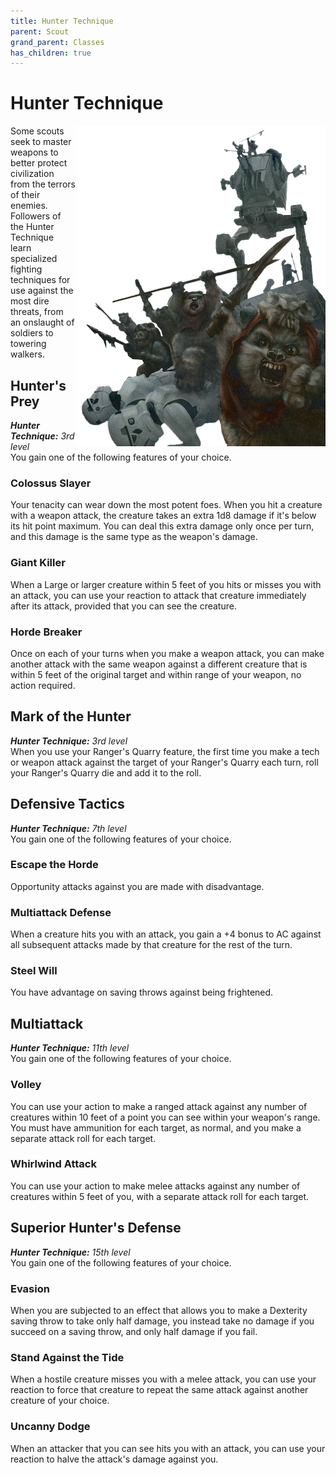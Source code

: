 ```yaml
---
title: Hunter Technique
parent: Scout
grand_parent: Classes
has_children: true
---
```


# Hunter Technique 

<img src='../../../../zzImages/Classes/scout_hunter.png' style='float:right; width:400px;'>

Some scouts seek to master weapons to better protect civilization from the terrors of their enemies. Followers of the Hunter Technique learn specialized fighting techniques for use against the most dire threats, from an onslaught of soldiers to towering walkers.

## Hunter's Prey
_**Hunter Technique:** 3rd level_<br>
You gain one of the following features of your choice. 

### Colossus Slayer
Your tenacity can wear down the most potent foes. When you hit a creature with a weapon attack, the creature takes an extra 1d8 damage if it's below its hit point maximum. You can deal this extra damage only once per turn, and this damage is the same type as the weapon's damage. 

### Giant Killer
When a Large or larger creature within 5 feet of you hits or misses you with an attack, you can use your reaction to attack that creature immediately after its attack, provided that you can see the creature. 

### Horde Breaker
Once on each of your turns when you make a weapon attack, you can make another attack with the same weapon against a different creature that is within 5 feet of the original target and within range of your weapon, no action required.



## Mark of the Hunter
_**Hunter Technique:** 3rd level_<br>
When you use your Ranger's Quarry feature, the first time you make a tech or weapon attack against the target of your Ranger's Quarry each turn, roll your Ranger's Quarry die and add it to the roll.

## Defensive Tactics 
_**Hunter Technique:** 7th level_<br>
You gain one of the following features of your choice. 

### Escape the Horde
Opportunity attacks against you are made with disadvantage.

### Multiattack Defense
When a creature hits you with an attack, you gain a +4 bonus to AC against all subsequent attacks made by that creature for the rest of the turn. 

### Steel Will
You have advantage on saving throws against being frightened.

## Multiattack 
_**Hunter Technique:** 11th level_<br>
You gain one of the following features of your choice. 

### Volley
You can use your action to make a ranged attack against any number of creatures within 10 feet of a point you can see within your weapon's range. You must have ammunition for each target, as normal, and you make a separate attack roll for each target. 

### Whirlwind Attack
You can use your action to make melee attacks against any number of creatures within 5 feet of you, with a separate attack roll for each target.

## Superior Hunter's Defense 
_**Hunter Technique:** 15th level_<br>
You gain one of the following features of your choice. 

### Evasion
When you are subjected to an effect that allows you to make a Dexterity saving throw to take only half damage, you instead take no damage if you succeed on a saving throw, and only half damage if you fail.

### Stand Against the Tide
When a hostile creature misses you with a melee attack, you can use your reaction to force that creature to repeat the same attack against another creature of your choice. 

### Uncanny Dodge
When an attacker that you can see hits you with an attack, you can use your reaction to halve the attack's damage against you.

